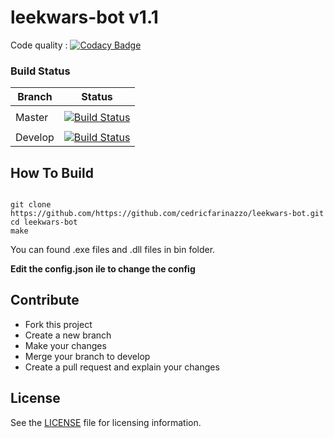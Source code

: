 # leekwars-bot v1.1

Code quality : [![Codacy Badge](https://api.codacy.com/project/badge/Grade/ba3d415d00d442a2b8cdb06b57f982a5)](https://www.codacy.com/app/cedricfarinazzo/leekwars-bot?utm_source=github.com&amp;utm_medium=referral&amp;utm_content=cedricfarinazzo/leekwars-bot&amp;utm_campaign=Badge_Grade)

### Build Status

| Branch | Status |
|--------|--------|
|        |        |
| Master | [![Build Status](https://travis-ci.org/cedricfarinazzo/leekwars-bot.svg?branch=master)](https://travis-ci.org/cedricfarinazzo/leekwars-bot)       |
|        |        |
| Develop| [![Build Status](https://travis-ci.org/cedricfarinazzo/leekwars-bot.svg?branch=develop)](https://travis-ci.org/cedricfarinazzo/leekwars-bot)       |

## How To Build

```

git clone https://github.com/https://github.com/cedricfarinazzo/leekwars-bot.git
cd leekwars-bot
make

```

You can found .exe files and .dll files in bin folder.

**Edit the config.json ile to change the config**

## Contribute

- Fork this project
- Create a new branch
- Make your changes
- Merge your branch to develop
- Create a pull request and explain your changes

## License

See the [LICENSE](LICENSE) file for licensing information.
